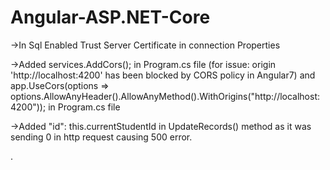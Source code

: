 # Angular-ASP.NET-Core
->In Sql Enabled Trust Server Certificate in connection Properties

->Added services.AddCors(); in Program.cs file (for issue: origin 'http://localhost:4200' has been blocked by CORS policy in Angular7)
	and app.UseCors(options => options.AllowAnyHeader().AllowAnyMethod().WithOrigins("http://localhost:4200")); in Program.cs file 
	
->Added "id": this.currentStudentId in UpdateRecords() method as it was sending 0 in http request causing 500 error.

.